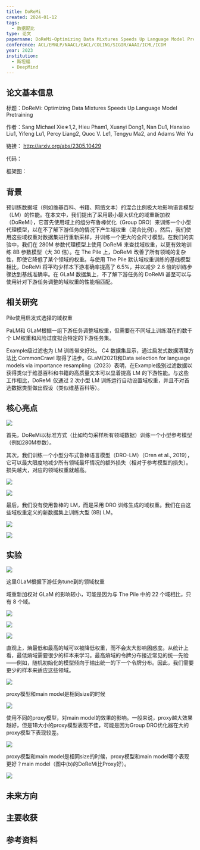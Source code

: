 ```yaml
---
title: DoReMi
created: 2024-01-12
tags:
  - 数据配比
type: 论文
papername: DoReMi-Optimizing Data Mixtures Speeds Up Language Model Pretraining
conference: ACL/EMNLP/NAACL/EACL/COLING/SIGIR/AAAI/ICML/ICDM
year: 2023
institution:
  - 斯坦福
  - DeepMind
---
```


## 论文基本信息

标题：DoReMi: Optimizing Data Mixtures Speeds Up Language Model Pretraining

作者：Sang Michael Xie∗1,2, Hieu Pham1, Xuanyi Dong1, Nan Du1, Hanxiao Liu1, Yifeng Lu1, Percy Liang2, Quoc V. Le1, Tengyu Ma2, and Adams Wei Yu

链接： http://arxiv.org/abs/2305.10429

代码：

框架图：


## 背景

预训练数据域（例如维基百科、书籍、网络文本）的混合比例极大地影响语言模型（LM）的性能。在本文中，我们提出了采用最小最大优化的域重新加权（DoReMi），它首先使用域上的组分布鲁棒优化（Group DRO）来训练一个小型代理模型，以在不了解下游任务的情况下产生域权重（混合比例）。然后，我们使用这些域权重对数据集进行重新采样，并训练一个更大的全尺寸模型。在我们的实验中，我们在 280M 参数代理模型上使用 DoReMi 来查找域权重，以更有效地训练 8B 参数模型（大 30 倍）。在 The Pile 上，DoReMi 改善了所有领域的复杂性，即使它降低了某个领域的权重。与使用 The Pile 默认域权重训练的基线模型相比，DoReMi 将平均少样本下游准确率提高了 6.5%，并以减少 2.6 倍的训练步骤达到基线准确率。在 GLaM 数据集上，不了解下游任务的 DoReMi 甚至可以与使用针对下游任务调整的域权重的性能相匹配。


## 相关研究

Pile使用启发式选择的域权重

PaLM和 GLaM根据一组下游任务调整域权重，但需要在不同域上训练潜在的数千个 LM权重和风险过度拟合特定的下游任务集。

Example级过滤也为 LM 训练带来好处。 C4 数据集显示，通过启发式数据清理方法比 CommonCrawl 取得了进步。GLaM(2021)和Data selection for language models via importance resampling（2023）表明，在Example级别过滤数据以获得类似于维基百科和书籍的高质量文本可以显着提高 LM 的下游性能。与这些工作相比，DoReMi 仅通过 2 次小型 LM 训练运行自动设置域权重，并且不对首选数据类型做出假设（类似维基百科等）。

## 核心亮点

![](img/Pasted%20image%2020240112165050.png)

首先，DoReMi以标准方式（比如均匀采样所有领域数据）训练一个小型参考模型（例如280M参数）。

其次，我们训练一个小型分布式鲁棒语言模型（DRO-LM）（Oren et al., 2019），它可以最大限度地减少所有领域最坏情况的额外损失（相对于参考模型的损失）。损失越大，对应的领域权重就越高。

![](img/Pasted%20image%2020240112171502.png)

![](img/Pasted%20image%2020240112172106.png)

最后，我们没有使用鲁棒的 LM，而是采用 DRO 训练生成的域权重。我们在由这些域权重定义的新数据集上训练大型 (8B) LM。

![](img/Pasted%20image%2020240112172300.png)

![](img/Pasted%20image%2020240112172805.png)


## 实验

![](img/Pasted%20image%2020240112174010.png)

这里GLaM根据下游任务tune到的领域权重

域重新加权对 GLaM 的影响较小，可能是因为与 The Pile 中的 22 个域相比，只有 8 个域。

![](img/Pasted%20image%2020240112174731.png)



![](img/Pasted%20image%2020240112174120.png)

![](img/Pasted%20image%2020240112174144.png)

直观上，熵最低和最高的域可以被降低权重，而不会太大影响困惑度。从统计上看，最低熵域需要很少的样本来学习。最高熵域的令牌分布接近常见的统一先验——例如，随机初始化的模型倾向于输出统一的下一个令牌分布。因此，我们需要更少的样本来适应这些领域。

![](img/Pasted%20image%2020240112174952.png)


proxy模型和main model是相同size的时候

![](img/Pasted%20image%2020240112175356.png)

使用不同的proxy模型，对main model的效果的影响。一般来说，proxy越大效果越好，但是1B大小的proxy模型表现不佳，可能是因为Group DRO优化器在大的proxy模型下表现较差。


![](img/Pasted%20image%2020240112175730.png)

proxy模型和main model是相同size的时候，proxy模型和main model哪个表现更好？main model（图中(b)的DoReMi比Proxy好）。

![](img/Pasted%20image%2020240112175956.png)


## 未来方向



## 主要收获


## 参考资料
